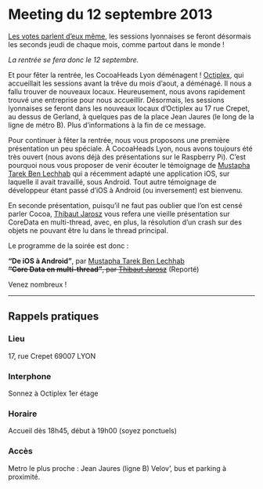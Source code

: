 # Meeting du 12 septembre 2013

[Les votes parlent d’eux même](https://docs.google.com/a/cocoaheads.fr/forms/d/1jOG4WY5ndHsadtVf7zW_qZc0PG2ortPqt4r6pOGjoVk/viewanalytics), les sessions lyonnaises se feront désormais les seconds jeudi de chaque mois, comme partout dans le monde !

_La rentrée se fera donc le 12 septembre._

Et pour fêter la rentrée, les CocoaHeads Lyon déménagent ! [Octiplex](http://www.octiplex.com/), qui accueillait les sessions avant la trêve du mois d’aout, a déménagé. Il nous a fallu trouver de nouveaux locaux. Heureusement, nous avons rapidement trouvé une entreprise pour nous accueillir. Désormais, les sessions lyonnaises se feront dans les nouveaux locaux d’Octiplex au 17 rue Crepet, au dessus de Gerland, à quelques pas de la place Jean Jaures (le long de la ligne de métro B). Plus d’informations à la fin de ce message.

Pour continuer à fêter la rentrée, nous vous proposons une première présentation un peu spéciale. À CocoaHeads Lyon, nous avons toujours été très ouvert (nous avons déjà des présentations sur le Raspberry Pi). C’est pourquoi nous vous proposer de venir écouter le témoignage de [Mustapha Tarek Ben Lechhab](https://www.twitter.com/nsdeveloppeur) qui a récemment adapté une application iOS, sur laquelle il avait travaillé, sous Android. Tout autre témoignage de développeur étant passé d’iOS à Android (ou inversement) est bienvenu.

En seconde présentation, puisqu’il ne faut pas oublier que l’on est censé parler Cocoa, [Thibaut Jarosz](https://www.twitter.com/thibautjarosz) vous refera une vieille présentation sur CoreData en multi-thread, avec, en plus, la résolution d’un crash sur des objets ne pouvant être lu dans le thread principal.

Le programme de la soirée est donc :

**“De iOS à Android”**, par [Mustapha Tarek Ben Lechhab](https://www.twitter.com/nsdeveloppeur)  
~~**“Core Data en multi-thread”**,  par [Thibaut Jarosz](https://www.twitter.com/thibautjarosz)~~ (Reporté)  

Venez nombreux !


---

## Rappels pratiques

### Lieu

17, rue Crepet
69007 LYON

### Interphone
Sonnez à Octiplex
1er étage

### Horaire
Accueil dès 18h45, début à 19h00 (soyez ponctuels)

### Accès
Metro le plus proche : Jean Jaures (ligne B)
Velov’, bus et parking à proximité.
